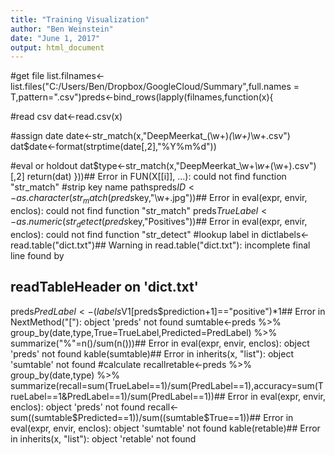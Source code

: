 ```yaml
---
title: "Training Visualization"
author: "Ben Weinstein"
date: "June 1, 2017"
output: html_document
---
```





#get file list.filnames<-list.files("C:/Users/Ben/Dropbox/GoogleCloud/Summary",full.names = T,pattern=".csv")preds<-bind_rows(lapply(filnames,function(x){
  
  #read csv
  dat<-read.csv(x)
  
  #assign date
  date<-str_match(x,"DeepMeerkat_(\\w+)_(\\w+)_\\w+.csv")
  dat$date<-format(strptime(date[,2],"%Y%m%d"))
  
  #eval or holdout
  dat$type<-str_match(x,"DeepMeerkat_\\w+_\\w+_(\\w+).csv")[,2]
  return(dat)
  }))## Error in FUN(X[[i]], ...): could not find function "str_match"
#strip key name pathspreds$ID<-as.character(str_match(preds$key,"\\w+.jpg"))## Error in eval(expr, envir, enclos): could not find function "str_match"
preds$TrueLabel<-as.numeric(str_detect(preds$key,"Positives"))## Error in eval(expr, envir, enclos): could not find function "str_detect"
#lookup label in dictlabels<-read.table("dict.txt")## Warning in read.table("dict.txt"): incomplete final line found by
## readTableHeader on 'dict.txt'
preds$PredLabel<-(labels$V1[preds$prediction+1]=="positive")*1## Error in NextMethod("["): object 'preds' not found
sumtable<-preds %>% group_by(date,type,True=TrueLabel,Predicted=PredLabel) %>% summarize("%"=n()/sum(n()))## Error in eval(expr, envir, enclos): object 'preds' not found
kable(sumtable)## Error in inherits(x, "list"): object 'sumtable' not found
#calculate recallretable<-preds %>% group_by(date,type) %>% summarize(recall=sum(TrueLabel==1)/sum(PredLabel==1),accuracy=sum(TrueLabel==1&PredLabel==1)/sum(PredLabel==1))## Error in eval(expr, envir, enclos): object 'preds' not found
recall<-sum((sumtable$Predicted==1))/sum((sumtable$True==1))## Error in eval(expr, envir, enclos): object 'sumtable' not found
kable(retable)## Error in inherits(x, "list"): object 'retable' not found
